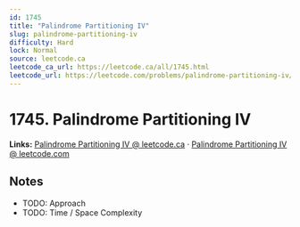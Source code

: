 ```yaml
--- 
id: 1745
title: "Palindrome Partitioning IV"
slug: palindrome-partitioning-iv
difficulty: Hard
lock: Normal
source: leetcode.ca
leetcode_ca_url: https://leetcode.ca/all/1745.html
leetcode_url: https://leetcode.com/problems/palindrome-partitioning-iv/
---
```


# 1745. Palindrome Partitioning IV

**Links:** [Palindrome Partitioning IV @ leetcode.ca](https://leetcode.ca/all/1745.html) · [Palindrome Partitioning IV @ leetcode.com](https://leetcode.com/problems/palindrome-partitioning-iv/)

## Notes
- TODO: Approach
- TODO: Time / Space Complexity
